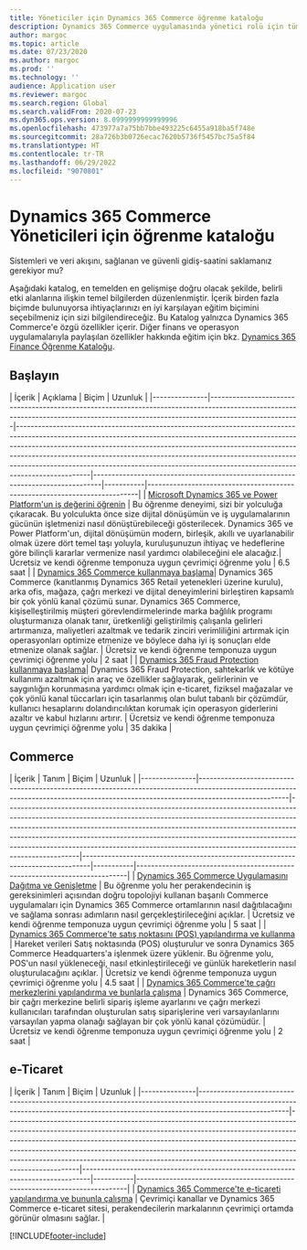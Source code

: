 ```yaml
---
title: Yöneticiler için Dynamics 365 Commerce öğrenme kataloğu
description: Dynamics 365 Commerce uygulamasında yönetici rolü için tüm eğitim seçeneklerini bulun.
author: margoc
ms.topic: article
ms.date: 07/23/2020
ms.author: margoc
ms.prod: ''
ms.technology: ''
audience: Application user
ms.reviewer: margoc
ms.search.region: Global
ms.search.validFrom: 2020-07-23
ms.dyn365.ops.version: 8.0999999999999996
ms.openlocfilehash: 473977a7a75bb7bbe493225c6455a918ba5f748e
ms.sourcegitcommit: 28a726b3b0726ecac7620b5736f5457bc75a5f84
ms.translationtype: HT
ms.contentlocale: tr-TR
ms.lasthandoff: 06/29/2022
ms.locfileid: "9070801"
---
```

# <a name="learning-catalog-for-dynamics-365-commerce-administrators"></a>Dynamics 365 Commerce Yöneticileri için öğrenme kataloğu

Sistemleri ve veri akışını, sağlanan ve güvenli gidiş-saatini saklamanız gerekiyor mu?

Aşağıdaki katalog, en temelden en gelişmişe doğru olacak şekilde, belirli etki alanlarına ilişkin temel bilgilerden düzenlenmiştir. İçerik birden fazla biçimde bulunuyorsa ihtiyaçlarınızı en iyi karşılayan eğitim biçimini seçebilmeniz için sizi bilgilendireceğiz. Bu Katalog yalnızca Dynamics 365 Commerce'e özgü özellikler içerir. Diğer finans ve operasyon uygulamalarıyla paylaşılan özellikler hakkında eğitim için bkz. [Dynamics 365 Finance Öğrenme Kataloğu](../../finance/get-started/learning-catalog-administrator.md).

## <a name="get-started"></a>Başlayın<a name="get-started"></a>

| İçerik  | Açıklama  | Biçim  | Uzunluk    |
|---------------|------------------------------------------------------------------------------------------------------------------------------------------------------------------------------------|--------------------------------------------------------------------------------------------------------------------------------------------------------------------------------------------------------------------------------------------------------------------------------------------------------------------------------------------------------------------------------------------------------------------------|--------------------------------------------------------------------------------|-----------|---------------------------------------------------------------------------|
| [Microsoft Dynamics 365 ve Power Platform'un iş değerini öğrenin](/learn/paths/learn-business-value-of-dynamics-365-and-power-platform/)   | Bu öğrenme deneyimi, sizi bir yolculuğa çıkaracak. Bu yolculukta önce size dijital dönüşümün ve iş uygulamalarının gücünün işletmenizi nasıl dönüştürebileceği gösterilecek. Dynamics 365 ve Power Platform'un, dijital dönüşümün modern, birleşik, akıllı ve uyarlanabilir olmak üzere dört temel taşı yoluyla, kuruluşunuzun ihtiyaç ve hedeflerine göre bilinçli kararlar vermenize nasıl yardımcı olabileceğini ele alacağız.| Ücretsiz ve kendi öğrenme temponuza uygun çevrimiçi öğrenme yolu | 6.5 saat |
| [Dynamics 365 Commerce kullanmaya başlama](/learn/paths/get-started-dynamics-365-commerce/)| Dynamics 365 Commerce (kanıtlanmış Dynamics 365 Retail yetenekleri üzerine kurulu), arka ofis, mağaza, çağrı merkezi ve dijital deneyimlerini birleştiren kapsamlı bir çok yönlü kanal çözümü sunar. Dynamics 365 Commerce, kişiselleştirilmiş müşteri görevlendirmelerinde marka bağlılık programı oluşturmanıza olanak tanır, üretkenliği geliştirilmiş çalışanla gelirleri artırmanıza, maliyetleri azaltmak ve tedarik zinciri verimliliğini artırmak için operasyonları optimize etmenize ve böylece daha iyi iş sonuçları elde etmenize olanak sağlar. | Ücretsiz ve kendi öğrenme temponuza uygun çevrimiçi öğrenme yolu | 2 saat   |
| [Dynamics 365 Fraud Protection kullanmaya başlama](/learn/modules/get-started-fraud-protection/)| Dynamics 365 Fraud Protection, sahtekarlık ve kötüye kullanımı azaltmak için araç ve özellikler sağlayarak, gelirlerinin ve saygınlığın korunmasına yardımcı olmak için e-ticaret, fiziksel mağazalar ve çok yönlü kanal tüccarları için tasarlanmış olan bulut tabanlı bir çözümdür, kullanıcı hesaplarını dolandırıcılıktan korumak için operasyon giderlerini azaltır ve kabul hızlarını artırır. | Ücretsiz ve kendi öğrenme temponuza uygun çevrimiçi öğrenme yolu | 35 dakika |

## <a name="commerce"></a>Commerce<a name="commerce"></a>

| İçerik  | Tanım  | Biçim  | Uzunluk    |
|---------------|------------------------------------------------------------------------------------------------------------------------------------------------------------------------------------|--------------------------------------------------------------------------------------------------------------------------------------------------------------------------------------------------------------------------------------------------------------------------------------------------------------------------------------------------------------------------------------------------------------------------|--------------------------------------------------------------------------------|-----------|---------------------------------------------------------------------------|
| [Dynamics 365 Commerce Uygulamasını Dağıtma ve Genişletme](/learn/paths/deploy-dynamics-365-commerce/) | Bu öğrenme yolu her perakendecinin iş gereksinimleri açısından doğru topolojiyi kullanan başarılı Commerce uygulamaları için Dynamics 365 Commerce ortamlarının nasıl dağıtılacağını ve sağlama sonrası adımların nasıl gerçekleştirileceğini açıklar. | Ücretsiz ve kendi öğrenme temponuza uygun çevrimiçi öğrenme yolu | 5 saat   |
| [Dynamics 365 Commerce'te satış noktasını (POS) yapılandırma ve kullanma](/learn/paths/configure-use-pos-commerce/)         | Hareket verileri Satış noktasında (POS) oluşturulur ve sonra Dynamics 365 Commerce Headquarters'a işlenmek üzere yüklenir. Bu öğrenme yolu, POS'un nasıl yükleneceği, nasıl etkinleştirileceği ve günlük hareketlerin nasıl oluşturulacağını açıklar. | Ücretsiz ve kendi öğrenme temponuza uygun çevrimiçi öğrenme yolu | 4.5 saat |
| [Dynamics 365 Commerce'te çağrı merkezlerini yapılandırma ve bunlarla çalışma](/learn/paths/configure-work-call-centers-commerce/) | Dynamics 365 Commerce, bir çağrı merkezine belirli sipariş işleme ayarlarını ve çağrı merkezi kullanıcıları tarafından oluşturulan satış siparişlerine veri varsayılanlarını varsayılan yapma olanağı sağlayan bir çok yönlü kanal çözümüdür.                                  | Ücretsiz ve kendi öğrenme temponuza uygun çevrimiçi öğrenme yolu | 2 saat   |

## <a name="e-commerce"></a>e-Ticaret<a name="e-commerce"></a>

| İçerik  | Tanım  | Biçim  | Uzunluk    |
|---------------|------------------------------------------------------------------------------------------------------------------------------------------------------------------------------------|--------------------------------------------------------------------------------------------------------------------------------------------------------------------------------------------------------------------------------------------------------------------------------------------------------------------------------------------------------------------------------------------------------------------------|--------------------------------------------------------------------------------|-----------|---------------------------------------------------------------------------|
| [Dynamics 365 Commerce'te e-ticareti yapılandırma ve bununla çalışma](/learn/paths/configure-work-e-commerce/)              | Çevrimiçi kanallar ve Dynamics 365 Commerce e-ticaret sitesi, perakendecilerin markalarının çevrimiçi ortamda görünür olmasını sağlar. |


[!INCLUDE[footer-include](../../includes/footer-banner.md)]

